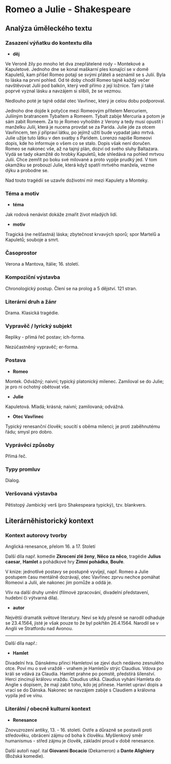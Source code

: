 # Romeo a Julie - Shakespeare

## Analýza úměleckého textu

### Zasazení výňatku do kontextu díla

- **děj**

Ve Veroně žily po mnoho let dva znepřátelené rody – Montekové a Kapuletové. Jednoho dne se konal maškarní ples konající se v domě Kapuletů, kam přišel Romeo potají se svými přáteli a seznámil se s Julií. Byla to láska na první pohled. Od té doby chodil Romeo tajně každý večer navštěvovat Julii pod balkón, který vedl přímo z její ložnice. Tam jí také poprvé vyznal lásku a navzájem si slíbili, že se vezmou.

Nedlouho poté je tajně oddal otec Vavřinec, který je celou dobu podporoval. 

Jednoho dne dojde k potyčce mezi Romeovým přítelem Mercuriem, Juliiným bratrancem Tybaltem a Romeem. Tybalt zabije Mercuria a potom je sám zabit Romeem. Za to je Romeo vyhoštěn z Verony a tedy musí opustit i manželku Julii, která je nucena provdat se za Parida. Julie jde za otcem Vavřincem, ten jí připraví látku, po jejímž užití bude vypadat jako mrtvá. Julie užije tuto látku v den svatby s Paridem. Lorenzo napíše Romeovi dopis, kde ho informuje o všem co se stalo. Dopis však není doručen. Romeo se nakonec vše, až na tajný plán, dozví od svého sluhy Baltazara. Vydá se tady okamžitě do hrobky Kapuletů, kde shledává na pohled mrtvou Julii. Chce zemřít po boku své milované a proto vypije prudký jed. V tom okamžiku se probouzí Julie, která když spatří mrtvého manžela, vezme dýku a probodne se.

Nad touto tragédií se uzavře doživotní mír mezi Kapulety a Monteky.

### Téma a motiv

- **téma**

Jak rodová nenávist dokáže zmařit život mladých lidí.

- **motiv**

Tragická (ne nešťastná) láska; zbytečnost krvavých sporů; spor Martelů a Kapuletů; souboje a smrt.

### Časoprostor

Verona a Mantova, Itálie; 16. století.

### Kompoziční výstavba

Chronologický postup. Člení se na prolog a 5 dějství. 121 stran.

### Literární druh a žánr

Drama. Klasická tragédie.

### Vypravěč / lyrický subjekt

Repliky - přímá řeč postav; ich-forma.

Nezúčastněný vypravěč; er-forma.

### Postava

- **Romeo**

Montek. Odvážný; naivní; typický platonický milenec. Zamiloval se do Julie; je pro ni ochotný obětovat vše.

- **Julie**

Kapuletová. Mladá; krásná; naivní; zamilovaná; odvážná.

- **Otec Vavřinec**

Typický renesanční člověk; soucítí s oběma milenci; je proti zaběhnutému řádu; smysl pro dobro.

### Vyprávěcí způsoby

Přímá řeč.

### Typy promluv

Dialog.

### Veršovaná výstavba

Pětistopý Jambický verš (pro Shakespeara typický), tzv. blankvers.

## Literárněhistorický kontext

### Kontext autorovy tvorby

Anglická renesance, přelom 16. a 17. Století

Další díla např. komedie **Zkrocení zlé ženy**, **Něco za něco**, tragédie **Julius caesar**, **Hamlet** a pohádkové hry **Zimní pohádka**, **Bouře**.

V knize: jednotlivé postavy se postupně vyvíjejí, např. Romeo a Julie postupem času mentálně dozrávají, otec Vavřinec zprvu nechce pomáhat Romeovi a Julii, ale nakonec jim pomůže a oddá je.

Vliv na další druhy umění (filmové zpracování, divadelní představení, hudební či výtvarná díla).

- **autor**

Největší dramatik světové literatury. Neví se kdy přesně se narodil odhaduje se 23.4.1564, jisté je však pouze to že byl pokřtěn 26.4.1564. Narodil se v Anglii ve Stratfordu nad Avonou.

---

Další díla např.:

- **Hamlet**

Divadelní hra. Dánskému přinci Hamletovi se zjeví duch nedávno zesnulého otce. Poví mu o své vraždě - vrahem je Hamletův strýc Claudius. Vdova po králi se vdává za Claudia. Hamlet prahne po pomstě, předstírá šílenství. Herci zincinují královu vraždu. Claudius utíká. Claudius vyhání Hamleta do Anglie s dopisem, že mají zabít toho, kdo jej přinese. Hamlet upraví dopis a vrací se do Dánska. Nakonec se navzájem zabije s Claudiem a královna vypila jed ve vínu.

### Literální / obecně kulturní kontext

- **Renesance**

Znovuzrození antiky, 13. - 16. století. Ostře a důrazně se postavili proti středověku, obrácení zájmu od boha k člověku. Myšlenkový směr humanismus - střed zájmu je člověk, základní proud v době renesance.

Další autoři např. ital **Giovanni Bocacio** (Dekameron) a **Dante Alighiery** (Božská komedie).
